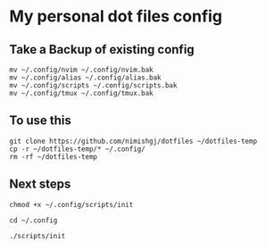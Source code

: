 # My personal dot files config

## Take a Backup of existing config
```
mv ~/.config/nvim ~/.config/nvim.bak
mv ~/.config/alias ~/.config/alias.bak
mv ~/.config/scripts ~/.config/scripts.bak
mv ~/.config/tmux ~/.config/tmux.bak
```

## To use this

```
git clone https://github.com/nimishgj/dotfiles ~/dotfiles-temp
cp -r ~/dotfiles-temp/* ~/.config/
rm -rf ~/dotfiles-temp

```

## Next steps
```
chmod +x ~/.config/scripts/init
```

```
cd ~/.config
```
```
./scripts/init
```
